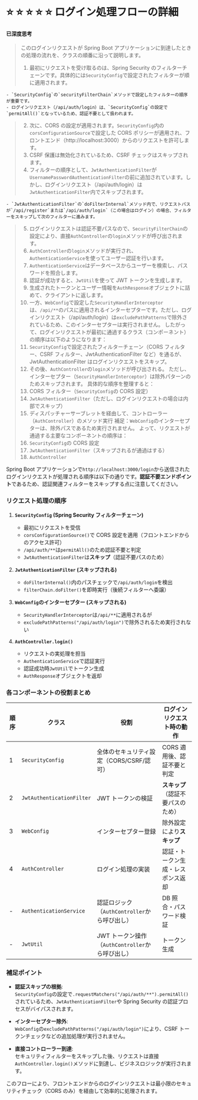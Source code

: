 # ⭐️ ⭐️ ⭐️ ⭐️ ⭐️ ログイン処理フローの詳細

#### 已深度思考

> このログインリクエストが Spring Boot アプリケーションに到達したときの処理の流れを、クラスの順番に沿って説明します。
>
> 1. 最初にリクエストを受け取るのは、Spring Security のフィルターチェーンです。具体的には`SecurityConfig`で設定されたフィルターが順に適用されます。

    - `SecurityConfig`の`securityFilterChain`メソッドで設定したフィルターの順序が重要です。
    - ログインリクエスト（/api/auth/login）は、`SecurityConfig`の設定で`permitAll()`となっているため、認証不要として扱われます。

> 2. 次に、CORS の設定が適用されます。`SecurityConfig`内の`corsConfigurationSource`で設定した CORS ポリシーが適用され、フロントエンド（http://localhost:3000）からのリクエストを許可します。
> 3. CSRF 保護は無効化されているため、CSRF チェックはスキップされます。
> 4. フィルターの順序として、`JwtAuthenticationFilter`が`UsernamePasswordAuthenticationFilter`の前に追加されています。しかし、ログインリクエスト（/api/auth/login）は`JwtAuthenticationFilter`内でスキップされます。

    - `JwtAuthenticationFilter`の`doFilterInternal`メソッド内で、リクエストパスが`/api/register`または`/api/auth/login`（この場合はログイン）の場合、フィルターをスキップして次のフィルターに進みます。

> 5. ログインリクエストは認証不要パスなので、`SecurityFilterChain`の設定により、直接`AuthController`の`login`メソッドが呼び出されます。
> 6. `AuthController`の`login`メソッドが実行され、`AuthenticationService`を使ってユーザー認証を行います。
> 7. `AuthenticationService`はデータベースからユーザーを検索し、パスワードを照合します。
> 8. 認証が成功すると、`JwtUtil`を使って JWT トークンを生成します。
> 9. 生成されたトークンとユーザー情報を`AuthResponse`オブジェクトに詰めて、クライアントに返します。
> 10. 一方、`WebConfig`で設定した`SecurityHandlerInterceptor`は、`/api/**`のパスに適用されるインターセプターです。ただし、ログインリクエスト（/api/auth/login）は`excludePathPatterns`で除外されているため、このインターセプターは実行されません。
>     したがって、ログインリクエストが最初に通過するクラス（コンポーネント）の順序は以下のようになります：
> 11. `SecurityConfig`で設定されたフィルターチェーン（CORS フィルター、CSRF フィルター、JwtAuthenticationFilter など）を通るが、JwtAuthenticationFilter はログインリクエストをスキップ。
> 12. その後、`AuthController`の`login`メソッドが呼び出される。
>     ただし、インターセプター（`SecurityHandlerInterceptor`）は除外パターンのためスキップされます。
>     具体的な順序を整理すると：
> 13. CORS フィルター（`SecurityConfig`の CORS 設定）
> 14. `JwtAuthenticationFilter`（ただし、ログインリクエストの場合は内部でスキップ）
> 15. ディスパッチャーサーブレットを経由して、コントローラー（`AuthController`）のメソッド実行
>     補足：`WebConfig`のインターセプターは、除外パスであるため実行されません。
>     よって、リクエストが通過する主要なコンポーネントの順序は：
> 16. `SecurityConfig`の CORS 設定
> 17. `JwtAuthenticationFilter`（スキップされるが通過はする）
> 18. `AuthController`

Spring Boot アプリケーションで`http://localhost:3000/login`から送信されたログインリクエストが処理される順序は以下の通りです。**認証不要エンドポイント**であるため、認証関連フィルターをスキップする点に注意してください。

### リクエスト処理の順序

1. **`SecurityConfig` (Spring Security フィルターチェーン)**

   - 最初にリクエストを受信
   - `corsConfigurationSource()`で CORS 設定を適用（フロントエンドからのアクセス許可）
   - `/api/auth/**`は`permitAll()`のため認証不要と判定
   - `JwtAuthenticationFilter`は**スキップ**（認証不要パスのため）

2. **`JwtAuthenticationFilter` (スキップされる)**

   - `doFilterInternal()`内のパスチェックで`/api/auth/login`を検出
   - `filterChain.doFilter()`を即時実行（後続フィルターへ委譲）

3. **`WebConfig`のインターセプター (スキップされる)**

   - `SecurityHandlerInterceptor`は`/api/**`に適用されるが
   - `excludePathPatterns("/api/auth/login")`で除外されるため実行されない

4. **`AuthController.login()`**
   - リクエストの実処理を担当
   - `AuthenticationService`で認証実行
   - 認証成功時`JwtUtil`でトークン生成
   - `AuthResponse`オブジェクトを返却

### 各コンポーネントの役割まとめ

| 順序 | クラス                    | 役割                                             | ログインリクエスト時の動作         |
| ---- | ------------------------- | ------------------------------------------------ | ---------------------------------- |
| 1    | `SecurityConfig`          | 全体のセキュリティ設定（CORS/CSRF/認可）         | CORS 適用後、認証不要と判定        |
| 2    | `JwtAuthenticationFilter` | JWT トークンの検証                               | **スキップ**（認証不要パスのため） |
| 3    | `WebConfig`               | インターセプター登録                             | 除外設定により**スキップ**         |
| 4    | `AuthController`          | ログイン処理の実装                               | 認証・トークン生成・レスポンス返却 |
| -    | `AuthenticationService`   | 認証ロジック（`AuthController`から呼び出し）     | DB 照合・パスワード検証            |
| -    | `JwtUtil`                 | JWT トークン操作（`AuthController`から呼び出し） | トークン生成                       |

### 補足ポイント

- **認証スキップの根拠**:  
  `SecurityConfig`の設定で`.requestMatchers("/api/auth/**").permitAll()`されているため、`JwtAuthenticationFilter`や Spring Security の認証プロセスがバイパスされます。
- **インターセプター除外**:  
  `WebConfig`の`excludePathPatterns("/api/auth/login")`により、CSRF トークンチェックなどの追加処理が実行されません。

- **直接コントローラー到達**:  
  セキュリティフィルターをスキップした後、リクエストは直接`AuthController.login()`メソッドに到達し、ビジネスロジックが実行されます。

このフローにより、フロントエンドからのログインリクエストは最小限のセキュリティチェック（CORS のみ）を経由して効率的に処理されます。
